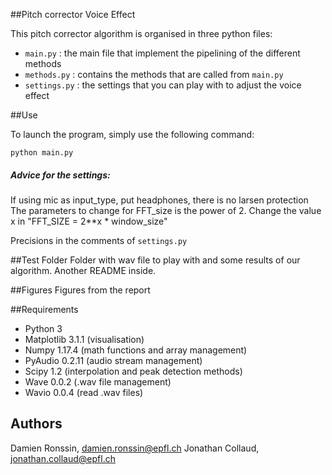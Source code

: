 ##Pitch corrector Voice Effect

This pitch corrector algorithm is organised in three python files:

* `main.py` : the main file that implement the pipelining of the different methods
* `methods.py` : contains the methods that are called from `main.py`
* `settings.py` : the settings that you can play with to adjust the voice effect

##Use

To launch the program, simply use the following command:

`python main.py`

##### Advice for the settings:
If using mic as input_type, put headphones, there is no larsen protection
The parameters to change for FFT_size is the power of 2. Change the value x in "FFT_SIZE = 2**x * window_size"

Precisions in the comments of `settings.py`

##Test Folder
Folder with wav file to play with and some results of our algorithm. Another README inside.

##Figures
Figures from the report

##Requirements

* Python 3
* Matplotlib 3.1.1 (visualisation)
* Numpy 1.17.4 (math functions and array management)
* PyAudio 0.2.11 (audio stream management)
* Scipy 1.2 (interpolation and peak detection methods)
* Wave 0.0.2 (.wav file management)
* Wavio 0.0.4 (read .wav files)


## Authors
Damien Ronssin, damien.ronssin@epfl.ch 
Jonathan Collaud, jonathan.collaud@epfl.ch
